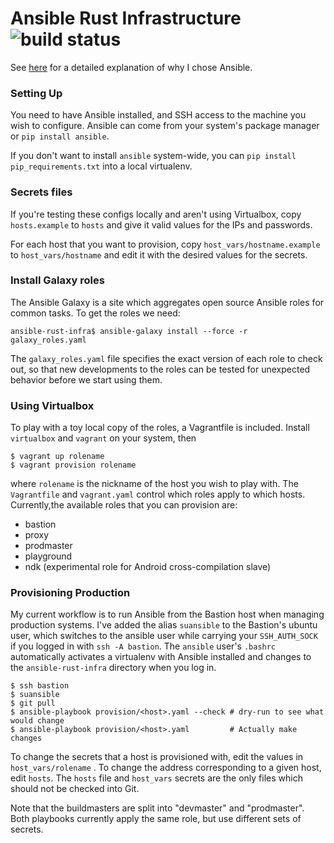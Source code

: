 # Ansible Rust Infrastructure ![build status](https://travis-ci.org/edunham/ansible-rust-infra.svg)

See [here](http://edunham.net/2015/06/05/configuration_management_comparison.html)
for a detailed explanation of why I chose Ansible.

### Setting Up

You need to have Ansible installed, and SSH access to the machine you wish to
configure. Ansible can come from your system's package manager or `pip install
ansible`.

If you don't want to install `ansible` system-wide, you can `pip install
pip_requirements.txt` into a local virtualenv.

### Secrets files

If you're testing these configs locally and aren't using Virtualbox, copy
`hosts.example` to `hosts` and give it valid values for the IPs and passwords.

For each host that you want to provision, copy `host_vars/hostname.example` to
`host_vars/hostname` and edit it with the desired values for the secrets.

### Install Galaxy roles

The Ansible Galaxy is a site which aggregates open source Ansible roles for
common tasks. To get the roles we need:

```
ansible-rust-infra$ ansible-galaxy install --force -r galaxy_roles.yaml
```

The `galaxy_roles.yaml` file specifies the exact version of each role to check
out, so that new developments to the roles can be tested for unexpected
behavior before we start using them.

### Using Virtualbox

To play with a toy local copy of the roles, a Vagrantfile is included. Install
`virtualbox` and `vagrant` on your system, then

```
$ vagrant up rolename
$ vagrant provision rolename
```

where `rolename` is the nickname of the host you wish to play with. The
`Vagrantfile` and `vagrant.yaml` control which roles apply to which hosts.
Currently,the available roles that you can provision are:

* bastion
* proxy
* prodmaster
* playground
* ndk (experimental role for Android cross-compilation slave)

### Provisioning Production

My current workflow is to run Ansible from the Bastion host when managing
production systems. I've added the alias `suansible` to the Bastion's ubuntu
user, which switches to the ansible user while carrying your `SSH_AUTH_SOCK`
if you logged in with `ssh -A bastion`. The `ansible` user's `.bashrc`
automatically activates a virtualenv with Ansible installed and changes to the
`ansible-rust-infra` directory when you log in.

```
$ ssh bastion
$ suansible
$ git pull
$ ansible-playbook provision/<host>.yaml --check # dry-run to see what would change
$ ansible-playbook provision/<host>.yaml         # Actually make changes
```

To change the secrets that a host is provisioned with, edit the values in
`host_vars/rolename` . To change the address corresponding to a given host,
edit `hosts`. The `hosts` file and `host_vars` secrets are the only files
which should not be checked into Git.

Note that the buildmasters are split into "devmaster" and "prodmaster". Both
playbooks currently apply the same role, but use different sets of secrets.

